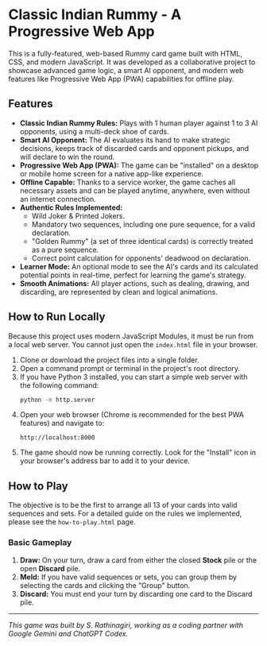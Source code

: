 # Classic Indian Rummy - A Progressive Web App

This is a fully-featured, web-based Rummy card game built with HTML, CSS, and modern JavaScript. It was developed as a collaborative project to showcase advanced game logic, a smart AI opponent, and modern web features like Progressive Web App (PWA) capabilities for offline play.

## Features

- **Classic Indian Rummy Rules:** Plays with 1 human player against 1 to 3 AI opponents, using a multi-deck shoe of cards.
- **Smart AI Opponent:** The AI evaluates its hand to make strategic decisions, keeps track of discarded cards and opponent pickups, and will declare to win the round.
- **Progressive Web App (PWA):** The game can be "installed" on a desktop or mobile home screen for a native app-like experience.
- **Offline Capable:** Thanks to a service worker, the game caches all necessary assets and can be played anytime, anywhere, even without an internet connection.
- **Authentic Rules Implemented:**
  - Wild Joker & Printed Jokers.
  - Mandatory two sequences, including one pure sequence, for a valid declaration.
  - "Golden Rummy" (a set of three identical cards) is correctly treated as a pure sequence.
  - Correct point calculation for opponents' deadwood on declaration.
- **Learner Mode:** An optional mode to see the AI's cards and its calculated potential points in real-time, perfect for learning the game's strategy.
- **Smooth Animations:** All player actions, such as dealing, drawing, and discarding, are represented by clean and logical animations.

## How to Run Locally

Because this project uses modern JavaScript Modules, it must be run from a local web server. You cannot just open the `index.html` file in your browser.

1.  Clone or download the project files into a single folder.
2.  Open a command prompt or terminal in the project's root directory.
3.  If you have Python 3 installed, you can start a simple web server with the following command:
    ```bash
    python -m http.server
    ```
4.  Open your web browser (Chrome is recommended for the best PWA features) and navigate to:
    ```
    http://localhost:8000
    ```
5.  The game should now be running correctly. Look for the "Install" icon in your browser's address bar to add it to your device.

## How to Play

The objective is to be the first to arrange all 13 of your cards into valid sequences and sets. For a detailed guide on the rules we implemented, please see the `how-to-play.html` page.

### Basic Gameplay
1.  **Draw:** On your turn, draw a card from either the closed **Stock** pile or the open **Discard** pile.
2.  **Meld:** If you have valid sequences or sets, you can group them by selecting the cards and clicking the "Group" button.
3.  **Discard:** You must end your turn by discarding one card to the Discard pile.

---
*This game was built by S. Rathinagiri, working as a coding partner with Google Gemini and ChatGPT Codex.*
